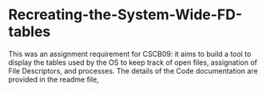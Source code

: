 # Recreating-the-System-Wide-FD-tables
This was an assignment requirement for CSCB09: it aims to build a tool to display the tables used by the OS to keep track of open files, assignation of File Descriptors, and processes. The details of the Code documentation are provided in the readme file, 
